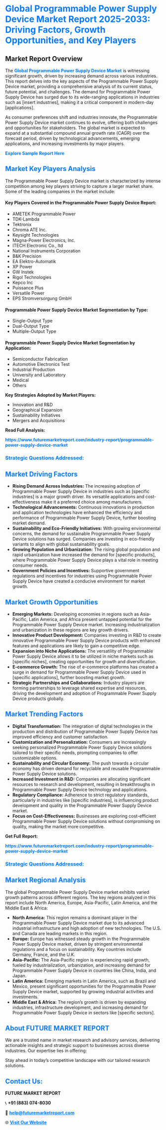 <h1 style="color: #007BFF;">Global Programmable Power Supply Device Market Report 2025-2033: Driving Factors, Growth Opportunities, and Key Players</h1>

<section id="overview">
<h2>Market Report Overview</h2>
<p>The <a href="https://www.futuremarketreport.com/industry-report/programmable-power-supply-device-market" style="color: #007BFF; text-decoration: none;"><strong>Global Programmable Power Supply Device Market</strong></a> is witnessing significant growth, driven by increasing demand across various industries. This report delves into the key aspects of the Programmable Power Supply Device market, providing a comprehensive analysis of its current status, future potential, and challenges. The demand for Programmable Power Supply Device has surged due to its wide-ranging applications in industries such as [insert industries], making it a critical component in modern-day [applications].</p>
<p>As consumer preferences shift and industries innovate, the Programmable Power Supply Device market continues to evolve, offering both challenges and opportunities for stakeholders. The global market is expected to expand at a substantial compound annual growth rate (CAGR) over the forecast period, driven by technological advancements, emerging applications, and increasing investments by major players.</p>
</section>

<section id="overview">
<p><a href="https://www.futuremarketreport.com/request-sample/reportId=27394" style="color: #007BFF; text-decoration: none;"><strong>Explore Sample Report Here</strong></a></p>
</section>

<section id="key-players">
<h2 style="color: #007BFF;">Market Key Players Analysis</h2>
<p>The Programmable Power Supply Device market is characterized by intense competition among key players striving to capture a larger market share. Some of the leading companies in the market include:</p>
<h4>Key Players Covered in the Programmable Power Supply Device Report:</h4>
<ul><li>AMETEK Programmable Power</li><li>TDK-Lambda</li><li>Tektronix</li><li>Chroma ATE Inc.</li><li>Keysight Technologies</li><li>Magna-Power Electronics, Inc.</li><li>ITECH Electronic Co., ltd</li><li>National Instruments Corporation</li><li>B&amp;K Precision</li><li>EA Elektro-Automatik</li><li>XP Power</li><li>GW Instek</li><li>Rigol Technologies</li><li>Kepco Inc</li><li>Puissance Plus</li><li>Versatile Power</li><li>EPS Stromversorgung GmbH</li></ul>
<h4>Programmable Power Supply Device Market Segmentation by Type:</h4>
<ul><li>Single-Output Type</li><li>Dual-Output Type</li><li>Multiple-Output Type</li></ul>

<h4>Programmable Power Supply Device Market Segmentation by Application:</h4>
<ul><li>Semiconductor Fabrication</li><li>Automotive Electronics Test</li><li>Industrial Production</li><li>University and Laboratory</li><li>Medical</li><li>Others</li></ul>
<p><strong>Key Strategies Adopted by Market Players:</strong></p>
<ul>
<li>Innovation and R&D</li>
<li>Geographical Expansion</li>
<li>Sustainability Initiatives</li>
<li>Mergers and Acquisitions</li>
</ul>
</section>

<section>
<p><strong>Read Full Analysis: </strong></p><a href="https://www.futuremarketreport.com/industry-report/programmable-power-supply-device-market" style="color: #007BFF; text-decoration: none;"><strong>https://www.futuremarketreport.com/industry-report/programmable-power-supply-device-market</strong></a>
<h3 style="color: #007BFF;">Strategic Questions Addressed:</h3>
</section>

<section id="driving-factors">
<h2 style="color: #007BFF;">Market Driving Factors</h2>
<ul>
<li><strong>Rising Demand Across Industries:</strong> The increasing adoption of Programmable Power Supply Device in industries such as [specific industries] is a major growth driver. Its versatile applications and cost-effectiveness make it a preferred choice among manufacturers.</li>
<li><strong>Technological Advancements:</strong> Continuous innovations in production and application technologies have enhanced the efficiency and performance of Programmable Power Supply Device, further boosting market demand.</li>
<li><strong>Sustainability and Eco-Friendly Initiatives:</strong> With growing environmental concerns, the demand for sustainable Programmable Power Supply Device solutions has surged. Companies are investing in eco-friendly variants to align with global sustainability goals.</li>
<li><strong>Growing Population and Urbanization:</strong> The rising global population and rapid urbanization have increased the demand for [specific products], where Programmable Power Supply Device plays a vital role in meeting consumer needs.</li>
<li><strong>Government Policies and Incentives:</strong> Supportive government regulations and incentives for industries using Programmable Power Supply Device have created a conducive environment for market growth.</li>
</ul>
</section>

<section id="growth-opportunities">
<h2 style="color: #007BFF;">Market Growth Opportunities</h2>
<ul>
<li><strong>Emerging Markets:</strong> Developing economies in regions such as Asia-Pacific, Latin America, and Africa present untapped potential for the Programmable Power Supply Device market. Increasing industrialization and urbanization in these regions are key growth drivers.</li>
<li><strong>Innovative Product Development:</strong> Companies investing in R&D to create innovative Programmable Power Supply Device products with enhanced features and applications are likely to gain a competitive edge.</li>
<li><strong>Expansion into Niche Applications:</strong> The versatility of Programmable Power Supply Device allows it to be utilized in niche markets such as [specific niches], creating opportunities for growth and diversification.</li>
<li><strong>E-commerce Growth:</strong> The rise of e-commerce platforms has created a surge in demand for Programmable Power Supply Device used in [specific applications], further boosting market growth.</li>
<li><strong>Strategic Partnerships and Collaborations:</strong> Industry players are forming partnerships to leverage shared expertise and resources, driving the development and adoption of Programmable Power Supply Device products globally.</li>
</ul>
</section>

<section id="trending-factors">
<h2 style="color: #007BFF;">Market Trending Factors</h2>
<ul>
<li><strong>Digital Transformation:</strong> The integration of digital technologies in the production and distribution of Programmable Power Supply Device has improved efficiency and customer satisfaction.</li>
<li><strong>Customization and Personalization:</strong> Consumers are increasingly seeking personalized Programmable Power Supply Device solutions tailored to their specific needs, prompting companies to offer customizable options.</li>
<li><strong>Sustainability and Circular Economy:</strong> The push towards a circular economy has driven demand for recyclable and reusable Programmable Power Supply Device solutions.</li>
<li><strong>Increased Investment in R&D:</strong> Companies are allocating significant resources to research and development, resulting in breakthroughs in Programmable Power Supply Device technology and applications.</li>
<li><strong>Regulatory Compliance:</strong> Adherence to strict regulatory standards, particularly in industries like [specific industries], is influencing product development and quality in the Programmable Power Supply Device market.</li>
<li><strong>Focus on Cost-Effectiveness:</strong> Businesses are exploring cost-efficient Programmable Power Supply Device solutions without compromising on quality, making the market more competitive.</li>
</ul>
</section>

<section>
<p><strong>Get Full Report: </strong></p><a href="https://www.futuremarketreport.com/industry-report/programmable-power-supply-device-market" style="color: #007BFF; text-decoration: none;"><strong>https://www.futuremarketreport.com/industry-report/programmable-power-supply-device-market</strong></a>
<h3 style="color: #007BFF;">Strategic Questions Addressed:</h3>
</section>


<section id="regional-analysis">
<h2 style="color: #007BFF;">Market Regional Analysis</h2>
<p>The global Programmable Power Supply Device market exhibits varied growth patterns across different regions. The key regions analyzed in this report include North America, Europe, Asia-Pacific, Latin America, and the Middle East & Africa:</p>
<ul>
<li><strong>North America:</strong> This region remains a dominant player in the Programmable Power Supply Device market due to its advanced industrial infrastructure and high adoption of new technologies. The U.S. and Canada are leading markets in this region.</li>
<li><strong>Europe:</strong> Europe has witnessed steady growth in the Programmable Power Supply Device market, driven by stringent environmental regulations and a focus on sustainability. Key countries include Germany, France, and the U.K.</li>
<li><strong>Asia-Pacific:</strong> The Asia-Pacific region is experiencing rapid growth, fueled by industrialization, urbanization, and increasing demand for Programmable Power Supply Device in countries like China, India, and Japan.</li>
<li><strong>Latin America:</strong> Emerging markets in Latin America, such as Brazil and Mexico, present significant opportunities for the Programmable Power Supply Device market, supported by growing industrial activities and investments.</li>
<li><strong>Middle East & Africa:</strong> The region’s growth is driven by expanding industries, infrastructure development, and increasing demand for Programmable Power Supply Device in sectors like [specific sectors].</li>
</ul>
</section>

<footer>
<h2 style="color: #007BFF;">About FUTURE MARKET REPORT</h2>
<p>We are a trusted name in market research and advisory services, delivering actionable insights and strategic support to businesses across diverse industries. Our expertise lies in offering:</p>

<p>Stay ahead in today’s competitive landscape with our tailored research solutions.</p>

<h2 style="color: #007BFF;">Contact Us:</h2>
<p><strong>FUTURE MARKET REPORT</strong></p>
<p>📞 <strong>+91 (883) 074-8030</strong></p>
<p>📧 <strong><a href="mailto:help@futuremarketreport.com" style="color: #007BFF;">help@futuremarketreport.com</a></strong></p>
<p>🌐 <strong><a href="https://www.futuremarketreport.com/" style="color: #007BFF;">Visit Our Website</a></strong></p>
</footer>